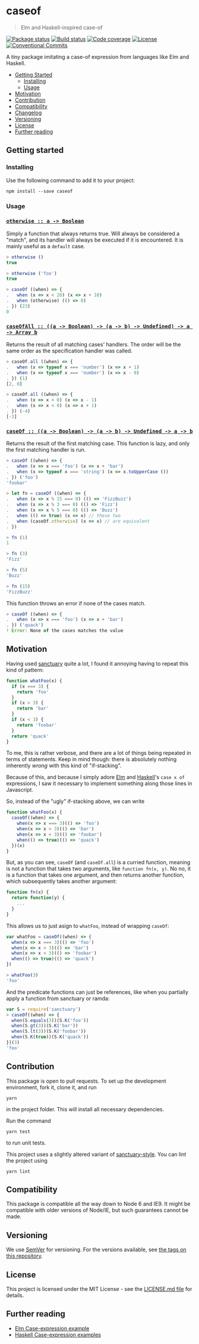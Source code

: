 # caseof

> Elm and Haskell-inspired case-of

[![Package status](https://img.shields.io/npm/v/caseof.svg?style=flat-square)](https://www.npmjs.com/package/caseof)
[![Build status](https://img.shields.io/circleci/project/github/Gipphe/caseof.svg?style=flat-square)](https://circleci.com/gh/Gipphe/caseof)
[![Code coverage](https://img.shields.io/coveralls/Gipphe/caseof.svg?style=flat-square)](https://coveralls.io/github/Gipphe/caseof)
[![License](https://img.shields.io/github/license/Gipphe/caseof.svg?style=flat-square)](https://opensource.org/licenses/MIT)
[![Conventional Commits](https://img.shields.io/badge/Conventional%20Commits-1.0.0-yellow.svg?style=flat-square)](https://conventionalcommits.org)

A tiny package imitating a case-of expression from languages like Elm and Haskell.

* [Getting Started](#getting-started)
  * [Installing](#installing)
  * [Usage](#usage)
* [Motivation](#motivation)
* [Contribution](#contribution)
* [Compatibility](#compatibility)
* [Changelog](#changelog)
* [Versioning](#versioning)
* [License](#license)
* [Further reading](#further-reading)

## Getting started

### Installing

Use the following command to add it to your project:

```shell
npm install --save caseof
```

### Usage

<!--transcribe-->

### <a name="otherwise" href="'https://github.com/Gipphe/caseof/blob/master/index.js#L65'">`otherwise :: a -⁠> Boolean`</a>

Simply a function that always returns true. Will always be considered a
"match", and its handler will always be executed if it is encountered.
It is mainly useful as a `default` case.

```javascript
> otherwise ()
true

> otherwise ('foo')
true

> caseOf ((when) => {
.   when (x => x < 20) (x => x + 10)
.   when (otherwise) (() => 0)
. }) (23)
0
```

### <a name="caseOfAll" href="'https://github.com/Gipphe/caseof/blob/master/index.js#L88'">`caseOfAll :: ((a -⁠> Boolean) -⁠> (a -⁠> b) -⁠> Undefined) -⁠> a -⁠> Array b`</a>

Returns the result of all matching cases' handlers. The order will be
the same order as the specification handler was called.

```javascript
> caseOf.all ((when) => {
.   when (x => typeof x === 'number') (x => x + 1)
.   when (x => typeof x === 'number') (x => x - 0)
. }) (1)
[2, 0]

> caseOf.all ((when) => {
.   when (x => x > 0) (x => x - 1)
.   when (x => x < 0) (x => x + 1)
. }) (-4)
[-3]
```

### <a name="caseOf" href="'https://github.com/Gipphe/caseof/blob/master/index.js#L119'">`caseOf :: ((a -⁠> Boolean) -⁠> (a -⁠> b) -⁠> Undefined -⁠> a -⁠> b`</a>

Returns the result of the first matching case. This function is lazy, and
only the first matching handler is run.

```javascript
> caseOf ((when) => {
.   when (x => x === 'foo') (x => x + 'bar')
.   when (x => typeof x === 'string') (x => x.toUpperCase ())
. }) ('foo')
'foobar'

> let fn = caseOf ((when) => {
.   when (x => x % 15 === 0) (() => 'FizzBuzz')
.   when (x => x % 3 === 0) (() => 'Fizz')
.   when (x => x % 5 === 0) (() => 'Buzz')
.   when (() => true) (x => x) // these two
.   when (caseOf.otherwise) (x => x) // are equivalent
. })

> fn (1)
1

> fn (3)
'Fizz'

> fn (5)
'Buzz'

> fn (15)
'FizzBuzz'
```

This function throws an error if none of the cases match.

```javascript
> caseOf ((when) => {
.   when (x => x === 'foo') (x => x + 'bar')
. }) ('quack')
! Error: None of the cases matches the value
```

<!--/transcribe-->

## Motivation

Having used [sanctuary](https://sanctuary.js.org/) quite a lot, I found it
annoying having to repeat this kind of pattern:

```javascript
function whatFoo(x) {
  if (x === 3) {
    return 'foo'
  }
  if (x > 3) {
    return 'bar'
  }
  if (x < 3) {
    return 'foobar'
  }
  return 'quack'
}
```

To me, this is rather verbose, and there are a lot of things being repeated
in terms of statements. Keep in mind though: there is absolutely nothing
inherently *wrong* with this kind of "if-stacking".

Because of this, and because I simply adore [Elm](http://elm-lang.org/) and
[Haskell](https://www.haskell.org/)'s `case x of` expressions, I saw it
necessary to implement something along those lines in Javascript.

So, instead of the "ugly" if-stacking above, we can write

```javascript
function whatFoo(x) {
  caseOf((when) => {
    when(x => x === 3)(() => 'foo')
    when(x => x > 3)(() => 'bar')
    when(x => x < 3)(() => 'foobar')
    when(() => true)(() => 'quack')
  })(x)
}
```

But, as you can see, `caseOf` (and `caseOf.all`) is a curried function,
meaning is not a function that takes two arguments, like `function fn(x, y)`.
No no, it is a function that takes one argument, and then returns another
function, which subsequently takes another argument:

```javascript
function fn(x) {
  return function(y) {
    ...
  }
}
```

This allows us to just asign to `whatFoo`, instead of wrapping `caseOf`:

```javascript
var whatFoo = caseOf((when) => {
  when(x => x === 3)(() => 'foo')
  when(x => x > 3)(() => 'bar')
  when(x => x < 3)(() => 'foobar')
  when(() => true)(() => 'quack')
})

> whatFoo(3)
'foo'
```

And the predicate functions can just be references, like when you partially
apply a function from sanctuary or ramda:

```javascript
var S = require('sanctuary')
> caseOf((when) => {
  when(S.equals(3))(S.K('foo'))
  when(S.gt(3))(S.K('bar'))
  when(S.lt(3))(S.K('foobar'))
  when(S.K(true))(S.K('quack'))
})(3)
'foo'
```

## Contribution

This package is open to pull requests. To set up the development environment,
fork it, clone it, and run

```shell
yarn
```

in the project folder. This will install all necessary dependencies.

Run the command

```shell
yarn test
```

to run unit tests.

This project uses a slightly altered variant of
[sanctuary-style](http://github.com/sanctuary-js/sanctuary-style). You can
lint the project using

```shell
yarn lint
```

## Compatibility

This package is compatible all the way down to Node 6 and IE9. It might be
compatible with older versions of Node/IE, but such guarantees cannot be made.

## Versioning

We use [SemVer](http://semver.org/) for versioning. For the versions available,
see [the tags on this repository](https://github.com/Gipphe/caseof/tags).

## License

This project is licensed under the MIT License - see the
[LICENSE.md file](https://github.com/Gipphe/caseof/blob/master/LICENSE.md) for
details.

## Further reading

* [Elm Case-expression example](http://elm-lang.org/examples/case)
* [Haskell Case-expression examples](http://zvon.org/other/haskell/Outputsyntax/caseQexpressions_reference.html)
